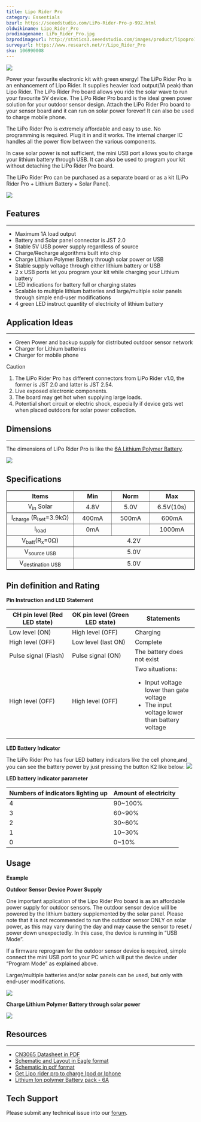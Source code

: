 ```yaml
---
title: Lipo Rider Pro
category: Essentials
bzurl: https://seeedstudio.com/LiPo-Rider-Pro-p-992.html
oldwikiname: Lipo_Rider_Pro
prodimagename: LiPo_Rider_Pro.jpg
bzprodimageurl: http://statics3.seeedstudio.com/images/product/lipopro1s.jpg
surveyurl: https://www.research.net/r/Lipo_Rider_Pro
sku: 106990008
---
```


![](https://raw.githubusercontent.com/SeeedDocument/Lipo_Rider_Pro/master/img/LiPo_Rider_Pro.jpg)

Power your favourite electronic kit with green energy! The LiPo Rider Pro is an enhancement of Lipo Rider. It supplies heavier load output(1A peak) than Lipo Rider. The LiPo Rider Pro board allows you ride the solar wave to run your favourite 5V device. The LiPo Rider Pro board is the ideal green power solution for your outdoor sensor design. Attach the LiPo Rider Pro board to your sensor board and it can run on solar power forever! It can also be used to charge mobile phone.

The LiPo Rider Pro is extremely affordable and easy to use. No programming is required. Plug it in and it works. The internal charger IC handles all the power flow between the various components.

In case solar power is not sufficient, the mini USB port allows you to charge your lithium battery through USB. It can also be used to program your kit without detaching the LiPo Rider Pro board.

The LiPo Rider Pro can be purchased as a separate board or as a kit (LiPo Rider Pro + Lithium Battery + Solar Panel).

[![](https://raw.githubusercontent.com/SeeedDocument/common/master/Get_One_Now_Banner.png)](https://www.seeedstudio.com/LiPo-Rider-Pro-p-992.html)

## Features
--------

-   Maximum 1A load output
-   Battery and Solar panel connector is JST 2.0
-   Stable 5V USB power supply regardless of source
-   Charge/Recharge algorithms built into chip
-   Charge Lithium Polymer Battery through solar power or USB
-   Stable supply voltage through either lithium battery or USB
-   2 x USB ports let you program your kit while charging your Lithium battery
-   LED indications for battery full or charging states
-   Scalable to multiple lithium batteries and large/multiple solar panels through simple end-user modifications
-   4 green LED instruct quantity of electricity of lithium battery

## Application Ideas
-----------------

-   Green Power and backup supply for distributed outdoor sensor network
-   Charger for Lithium batteries
-   Charger for mobile phone


<div class="admonition caution">
<p class="admonition-title">Caution</p>
<ol><li>The LiPo Rider Pro has different connectors from LiPo Rider v1.0, the former is JST 2.0 and latter is JST 2.54.</li>
<li>Live exposed electronic components.</li>
<li>The board may get hot when supplying large loads.</li>
<li>Potential short circuit or electric shock, especially if device gets wet when placed outdoors for solar power collection.</li></ol>
</div>

## Dimensions
----------

The dimensions of LiPo Rider Pro is like the [6A Lithium Polymer Battery](http://www.seeedstudio.com/depot/lithium-ion-polymer-battery-pack-6a-p-602.html?cPath=178_183).

![](https://raw.githubusercontent.com/SeeedDocument/Lipo_Rider_Pro/master/img/Liporiderprod.jpg)

Specifications
--------------

<table border="1">
<tr>
<th>
Items
</th>
<th>
Min
</th>
<th>
Norm
</th>
<th>
Max
</th>
</tr>
<tr align="center">
<td width="400">
V<sub>in</sub> Solar
</td>
<td width="200">
4.8V
</td>
<td width="200">
5.0V
</td>
<td width="200">
6.5V(10s)
</td>
</tr>
<tr align="center">
<td>
I<sub>charge</sub> (R<sub>Iset</sub>=3.9kΩ)
</td>
<td>
400mA
</td>
<td>
500mA
</td>
<td>
600mA
</td>
</tr>
<tr align="center">
<td>
I<sub>load</sub>
</td>
<td>
0mA
</td>
<td>
</td>
<td>
1000mA
</td>
</tr>
<tr align="center">
<td>
V<sub>batt</sub>(R<sub>x</sub>=0Ω)
</td>
<td colspan="3" rowspan="1">
4.2V
</td>
</tr>
<tr align="center">
<td>
V<sub>source USB</sub>
</td>
<td colspan="3" rowspan="1">
5.0V
</td>
</tr>
<tr align="center">
<td>
V<sub>destination USB</sub>
</td>
<td colspan="3" rowspan="1">
5.0V
</td>
</tr>
</table>

Pin definition and Rating
-------------------------

**Pin Instruction and LED Statement**

<table>
<colgroup>
<col width="33%" />
<col width="33%" />
<col width="33%" />
</colgroup>
<thead>
<tr class="header">
<th>CH pin level (Red LED state)</th>
<th>OK pin level (Green LED state)</th>
<th>Statements</th>
</tr>
</thead>
<tbody>
<tr class="odd">
<td>Low level (ON)</td>
<td>High level (OFF)</td>
<td>Charging</td>
</tr>
<tr class="even">
<td>High level (OFF)</td>
<td>Low level (last ON)</td>
<td>Complete</td>
</tr>
<tr class="odd">
<td>Pulse signal (Flash)</td>
<td>Pulse signal (ON)</td>
<td>The battery does not exist</td>
</tr>
<tr class="even">
<td>High level (OFF)</td>
<td>High level (OFF)</td>
<td>Two situations:
<ul>
<li>Input voltage lower than gate voltage</li>
<li>The input voltage lower than battery voltage</li>
</ul></td>
</tr>
</tbody>
</table>

**LED Battery Indicator**

The LiPo Rider Pro has four LED battery indicators like the cell phone,and you can see the battery power by just pressing the button K2 like below:
![](https://raw.githubusercontent.com/SeeedDocument/Lipo_Rider_Pro/master/img/Lipo3.jpg)

**LED battery indicator parameter**

| Numbers of indicators lighting up | Amount of electricity |
|-----------------------------------|-----------------------|
| 4                                 | 90~100%               |
| 3                                 | 60~90%                |
| 2                                 | 30~60%                |
| 1                                 | 10~30%                |
| 0                                 | 0~10%                 |

Usage
-----

**Example**

**Outdoor Sensor Device Power Supply**

One important application of the Lipo Rider Pro board is as an affordable power supply for outdoor sensors. The outdoor sensor device will be powered by the lithium battery supplemented by the solar panel. Please note that it is not recommended to run the outdoor sensor ONLY on solar power, as this may vary during the day and may cause the sensor to reset / power down unexpectedly. In this case, the device is running in “USB Mode”.

If a firmware reprogram for the outdoor sensor device is required, simple connect the mini USB port to your PC which will put the device under “Program Mode” as explained above.

Larger/multiple batteries and/or solar panels can be used, but only with end-user modifications.

![](https://raw.githubusercontent.com/SeeedDocument/Lipo_Rider_Pro/master/img/Lipo-Rider-pro.JPG)

**Charge Lithium Polymer Battery through solar power**

![](https://raw.githubusercontent.com/SeeedDocument/Lipo_Rider_Pro/master/img/LiPo_Rider_Pro1.jpg)

## Resources
---

-   [CN3065 Datasheet in PDF](https://raw.githubusercontent.com/SeeedDocument/Lipo_Rider_Pro/master/res/DSE-CN3065.pdf)
-   [Schematic and Layout in Eagle format](https://raw.githubusercontent.com/SeeedDocument/Lipo_Rider_Pro/master/res/Lipo_Rider_Pro_v0.9b.rar)
-   [Schematic in pdf format](https://raw.githubusercontent.com/SeeedDocument/Lipo_Rider_Pro/master/res/LiPo_Rider_Pro_v0.9b.pdf)
-   [Get Lipo rider pro to charge Ipod or Iphone](http://www.forum.seeedstudio.com/viewtopic.php?f=4&t=3575)
-   [Lithium Ion polymer Battery pack - 6A](https://www.seeedstudio.com/Lithium-Ion-polymer-Battery-pack-6A-p-602.html)

## Tech Support
Please submit any technical issue into our [forum](http://forum.seeedstudio.com/). 